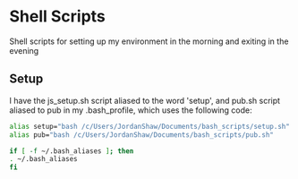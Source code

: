 # Shell Scripts
Shell scripts for setting up my environment in the morning and exiting in the evening

## Setup
I have the js_setup.sh script aliased to the word 'setup', and pub.sh script aliased to pub in my .bash_profile, which uses the following code:
```bash
alias setup="bash /c/Users/JordanShaw/Documents/bash_scripts/setup.sh"
alias pub="bash /c/Users/JordanShaw/Documents/bash_scripts/pub.sh"

if [ -f ~/.bash_aliases ]; then
. ~/.bash_aliases
fi
```
